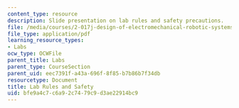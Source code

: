 ```yaml
---
content_type: resource
description: Slide presentation on lab rules and safety precautions.
file: /media/courses/2-017j-design-of-electromechanical-robotic-systems-fall-2009/bfe9a4c7c6a92c7479c9d3ae22914bc9_MIT2_017JF09_rules.pdf
file_type: application/pdf
learning_resource_types:
- Labs
ocw_type: OCWFile
parent_title: Labs
parent_type: CourseSection
parent_uid: eec7391f-a43a-696f-8f85-b7b86b7f34db
resourcetype: Document
title: Lab Rules and Safety
uid: bfe9a4c7-c6a9-2c74-79c9-d3ae22914bc9
---
```

